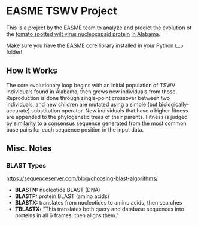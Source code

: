# EASME TSWV Project

This is a project by the EASME team to analyze and predict the evolution of the [tomato spotted wilt virus nucleocapsid protein](https://www.uniprot.org/uniprotkb/P25999/entry) [in Alabama](https://www.ncbi.nlm.nih.gov/nucleotide/PQ369628.1).

Make sure you have the EASME core library installed in your Python `Lib` folder!

## How It Works

The core evolutionary loop begins with an initial population of TSWV individuals found in Alabama, then grows new individuals from those. Reproduction is done through single-point crossover between two individuals, and new children are mutated using a simple (but biologically-accurate) substitution operator. New individuals that have a higher fitness are appended to the phylogenetic trees of their parents. Fitness is judged by similarity to a consensus sequence generated from the most common base pairs for each sequence position in the input data.

## Misc. Notes

### BLAST Types

https://sequenceserver.com/blog/choosing-blast-algorithms/

- **BLASTN:** nucleotide BLAST (DNA)
- **BLASTP:** protein BLAST (amino acids)
- **BLASTX:** translates from nucleotides to amino acids, then searches
- **TBLASTX:** "This translates both query and database sequences into proteins in all 6 frames, then aligns them."
